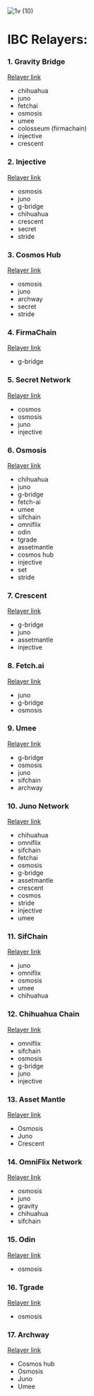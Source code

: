 ![1v (10)](https://github.com/Validator-POSTHUMAN/IBC-Relayers/assets/92199696/ca4e098d-6160-4535-806d-59b7a4951ccb)
# IBC Relayers: 
### 1. Gravity Bridge
[Relayer link](https://www.mintscan.io/gravity-bridge/account/gravity1jdfl8aa2cpzq9ufe3y6awyp6m9d65yy57tv2z4)
- chihuahua
- juno
- fetchai
- osmosis
- umee
- colosseum (firmachain)
- injective
- crescent

### 2. Injective
[Relayer link](https://www.mintscan.io/injective/address/inj13q49unftdxhvhz8z7yzcysvnnkgtdd46qmycva)
- osmosis
- juno
- g-bridge
- chihuahua
- crescent
- secret
- stride

### 3. Cosmos Hub
[Relayer link](https://www.mintscan.io/cosmos/address/cosmos1aea0vly7lklqrkxjpvch8z5dekmxqwyk8kr4px)
- osmosis
- juno
- archway
- secret
- stride

### 4. FirmaChain
[Relayer link](https://explorer.firmachain.dev/accounts/firma1latk4vaeqwhc8u6t4hq05h5ljq3v4uqej90hg2)
 - g-bridge

### 5. Secret Network
[Relayer link](https://www.mintscan.io/secret/address/secret1h3grxcfts9uc8lvu9vclhahus2npk24pg0jz5k)
- cosmos
- osmosis
- juno
- injective

### 6. Osmosis
[Relayer link](https://www.mintscan.io/osmosis/account/osmo15z4tpg5yxc9f0a2xuh52hj0cpyz66y95atdg86)
- chihuahua
- juno
- g-bridge
- fetch-ai
- umee
- sifchain
- omniflix
- odin 
- tgrade
- assetmantle
- cosmos hub
- injective
- set
- stride

### 7. Crescent
[Relayer link](cre12dmz39xehzuzzjrf3gz3s5aknr08jnhdz6m70v)
- g-bridge
- juno
- assetmantle
- injective

### 8. Fetch.ai
[Relayer link](https://www.mintscan.io/fetchai/account/fetch19d723nkvnhkn8867kgfl5xmjyag9xfunhvl7ln)
- juno
- g-bridge
- osmosis

### 9. Umee
[Relayer link](https://www.mintscan.io/umee/account/umee1my9v82a7dwlz7j5p4dptlv7mecenzymnhp0d4g)
- g-bridge
- osmosis
- juno
- sifchain
- archway

### 10. Juno Network
[Relayer link](https://www.mintscan.io/juno/account/juno1kmh5nvfrsatc3v7ssgszzrlxsdz7f3czmdu5wj)
- chihuahua
- omniflix
- sifchain
- fetchai
- osmosis
- g-bridge
- assetmantle
- crescent
- cosmos
- stride
- injective
- umee

### 11. SifChain
[Relayer link](https://www.mintscan.io/sifchain/account/sif1t9nrmmcrg5vvw2wc3vez0xdsqv7etu7d79g2th)
- juno
- omniflix
- osmosis
- umee
- chihuahua

### 12. Chihuahua Chain
[Relayer link](https://www.mintscan.io/chihuahua/account/chihuahua1jsagf0cy3mzyw4w2x8d8pd4cscxgtakuzkjcqq)
- omniflix
- sifchain
- osmosis
- g-bridge
- juno
- injective

### 13. Asset Mantle
[Relayer link](https://www.mintscan.io/asset-mantle/account/mantle1euj0c8hrdxxe495ktr97vh8w2swthmzrz2hdmm)
- Osmosis
- Juno
- Crescent

### 14. OmniFlix Network
[Relayer link](https://www.mintscan.io/omniflix/account/omniflix1llnx025yzlqehyz3hvtyh5f627kszclg32hlsm)
- osmosis
- juno
- gravity
- chihuahua
- sifchain

### 15. Odin
[Relayer link](https://www.mintscan.io/fetchai/account/fetch19d723nkvnhkn8867kgfl5xmjyag9xfunhvl7ln)
- osmosis

### 16. Tgrade
[Relayer link](https://www.mintscan.io/tgrade/account/tgrade1f7ahqkjvhlfl8acf7dfhnegdklrqyrj6lckehf)
- osmosis

### 17. Archway
[Relayer link](https://www.mintscan.io/archway/accounts/archway1q3r82mdwehuxtcgpyuva2rwfe935qtwffqey6h)
- Cosmos hub
- Osmosis
- Juno
- Umee
